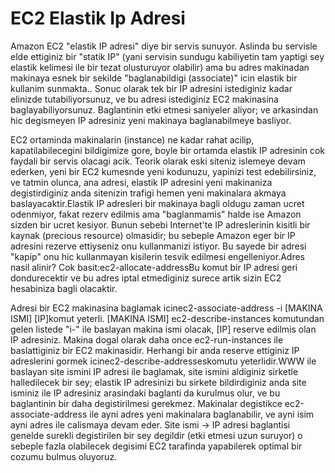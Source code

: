 # EC2 Elastik Ip Adresi

Amazon EC2 "elastik IP adresi" diye bir servis sunuyor. Aslinda bu
servisle elde ettiginiz bir "statik IP" (yani servisin sundugu
kabiliyetin tam yaptigi sey elastik kelimesi ile bir tezat olusturuyor
olabilir) ama bu adres makinadan makinaya esnek bir sekilde
"baglanabildigi (associate)" icin elastik bir kullanim
sunmakta.. Sonuc olarak tek bir IP adresini istediginiz kadar elinizde
tutabiliyorsunuz, ve bu adresi istediginiz EC2 makinasina
baglayabiliyorsunuz. Baglantinin etki etmesi saniyeler aliyor; ve
arkasindan hic degismeyen IP adresiniz yeni makinaya baglanabilmeye
basliyor.

EC2 ortaminda makinalarin (instance) ne kadar rahat acilip,
kapatilabilecegini bildigimize gore, boyle bir ortamda elastik IP
adresinin cok faydali bir servis olacagi acik. Teorik olarak eski
siteniz islemeye devam ederken, yeni bir EC2 kumesnde yeni kodunuzu,
yapinizi test edebilirsiniz, ve tatmin olunca, ana adresi, elastik IP
adresini yeni makinaniza degistirdiginiz anda sitenizin trafigi hemen
yeni makinalara akmaya baslayacaktir.Elastik IP adresleri bir makinaya
bagli oldugu zaman ucret odenmiyor, fakat rezerv edilmis ama
"baglanmamis" halde ise Amazon sizden bir ucret kesiyor. Bunun sebebi
Internet'te IP adreslerinin kisitli bir kaynak (precious resource)
olmasidir; bu sebeple Amazon eger bir IP adresini rezerve ettiyseniz
onu kullanmanizi istiyor. Bu sayede bir adresi "kapip" onu hic
kullanmayan kisilerin tesvik edilmesi engelleniyor.Adres nasil alinir?
Cok basit:ec2-allocate-addressBu komut bir IP adresi geri
dondurecektir ve bu adres iptal etmediginiz surece artik sizin EC2
hesabiniza bagli olacaktir.

Adresi bir EC2 makinasina baglamak icinec2-associate-address -i
[MAKINA ISMI] [IP]komut yeterli. [MAKINA ISMI] ec2-describe-instances
komutundan gelen listede "i-" ile baslayan makina ismi olacak, [IP]
reserve edilmis olan IP adresiniz. Makina dogal olarak daha once
ec2-run-instances ile baslattiginiz bir EC2 makinasidir. Herhangi bir
anda reserve ettiginiz IP adreslerini gormek
icinec2-describe-addresseskomutu yeterlidir.WWW ile baslayan site
ismini IP adresi ile baglamak, site ismini aldiginiz sirketle
halledilecek bir sey; elastik IP adresinizi bu sirkete bildirdiginiz
anda site isminiz ile IP adresiniz arasindaki baglanti da kurulmus
olur, ve bu baglantinin bir daha degistirilmesi gerekmez. Makinalar
degistikce ec2-associate-address ile ayni adres yeni makinalara
baglanabilir, ve ayni isim ayni adres ile calismaya devam eder. Site
ismi -> IP adresi baglantisi genelde surekli degistirilen bir sey
degildir (etki etmesi uzun suruyor) o sebeple fazla olabilecek
degisimi EC2 tarafinda yapabilerek optimal bir cozumu bulmus oluyoruz.





